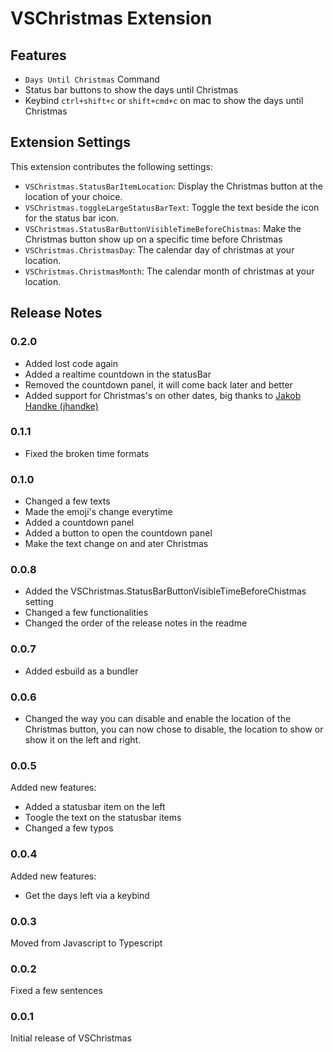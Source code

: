 # VSChristmas Extension

## Features

- `Days Until Christmas` Command
- Status bar buttons to show the days until Christmas
- Keybind `ctrl+shift+c` or `shift+cmd+c` on mac to show the days until Christmas

## Extension Settings

This extension contributes the following settings:

- `VSChristmas.StatusBarItemLocation`: Display the Christmas button at the location of your choice.
- `VSChristmas.toggleLargeStatusBarText`: Toggle the text beside the icon for the status bar icon.
- `VSChristmas.StatusBarButtonVisibleTimeBeforeChistmas`: Make the Christmas button show up on a specific time before Christmas
- `VSChristmas.ChristmasDay`: The calendar day of christmas at your location.
- `VSChristmas.ChristmasMonth`: The calendar month of christmas at your location.

## Release Notes

### 0.2.0

- Added lost code again
- Added a realtime countdown in the statusBar
- Removed the countdown panel, it will come back later and better
- Added support for Christmas's on other dates, big thanks to [Jakob Handke (jhandke)](https://github.com/jhandke)

### 0.1.1

- Fixed the broken time formats

### 0.1.0

- Changed a few texts
- Made the emoji's change everytime
- Added a countdown panel
- Added a button to open the countdown panel
- Make the text change on and ater Christmas

### 0.0.8

- Added the VSChristmas.StatusBarButtonVisibleTimeBeforeChistmas setting
- Changed a few functionalities
- Changed the order of the release notes in the readme

### 0.0.7

- Added esbuild as a bundler

### 0.0.6

- Changed the way you can disable and enable the location of the Christmas button, you can now chose to disable, the location to show or show it on the left and right.

### 0.0.5

Added new features:

- Added a statusbar item on the left
- Toogle the text on the statusbar items
- Changed a few typos

### 0.0.4

Added new features:

- Get the days left via a keybind

### 0.0.3

Moved from Javascript to Typescript

### 0.0.2

Fixed a few sentences

### 0.0.1

Initial release of VSChristmas

